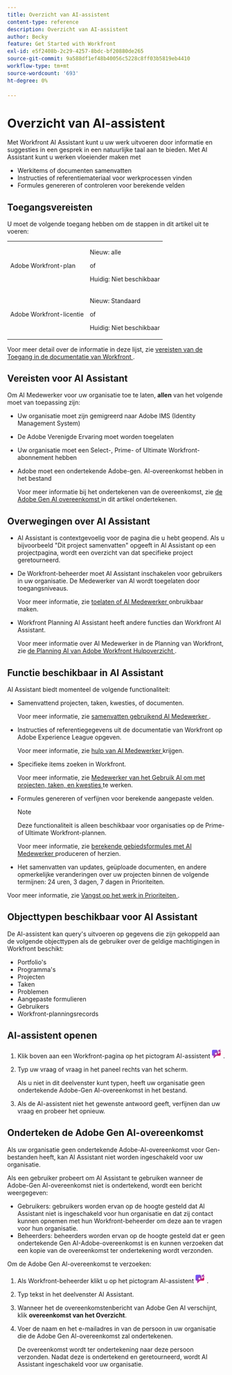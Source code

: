 ```yaml
---
title: Overzicht van AI-assistent
content-type: reference
description: Overzicht van AI-assistent
author: Becky
feature: Get Started with Workfront
exl-id: e5f2408b-2c29-4257-8bdc-bf20880de265
source-git-commit: 9a588df1ef48b40056c5228c8ff03b5819eb4410
workflow-type: tm+mt
source-wordcount: '693'
ht-degree: 0%

---
```


# Overzicht van AI-assistent

Met Workfront AI Assistant kunt u uw werk uitvoeren door informatie en suggesties in een gesprek in een natuurlijke taal aan te bieden. Met AI Assistant kunt u werken vloeiender maken met

* Werkitems of documenten samenvatten
* Instructies of referentiemateriaal voor werkprocessen vinden
* Formules genereren of controleren voor berekende velden

## Toegangsvereisten

U moet de volgende toegang hebben om de stappen in dit artikel uit te voeren:

<table style="table-layout:auto"> 
 <col> 
 <col> 
 <tbody> 
  <tr> 
   <td role="rowheader">Adobe Workfront-plan</td> 
   <td><p>Nieuw: alle</p>
       <p>of</p>
       <p>Huidig: Niet beschikbaar</p></td>
  </tr> 
  <tr> 
   <td role="rowheader">Adobe Workfront-licentie</td> 
   <td><p>Nieuw: Standaard</p>
       <p>of</p>
       <p>Huidig: Niet beschikbaar</p></td>
  </tr> 
 </tbody> 
</table>

Voor meer detail over de informatie in deze lijst, zie [ vereisten van de Toegang in de documentatie van Workfront ](/help/quicksilver/administration-and-setup/add-users/access-levels-and-object-permissions/access-level-requirements-in-documentation.md).

## Vereisten voor AI Assistant

Om AI Medewerker voor uw organisatie toe te laten, **allen** van het volgende moet van toepassing zijn:

* Uw organisatie moet zijn gemigreerd naar Adobe IMS (Identity Management System)
* De Adobe Verenigde Ervaring moet worden toegelaten
* Uw organisatie moet een Select-, Prime- of Ultimate Workfront-abonnement hebben
* Adobe moet een ondertekende Adobe-gen. AI-overeenkomst hebben in het bestand

  Voor meer informatie bij het ondertekenen van de overeenkomst, zie [ de Adobe Gen AI overeenkomst ](/help/quicksilver/workfront-basics/ai-assistant/ai-assistant-overview.md#sign-the-adobe-gen-ai-agreement) in dit artikel ondertekenen.

## Overwegingen over AI Assistant

* AI Assistant is contextgevoelig voor de pagina die u hebt geopend. Als u bijvoorbeeld &quot;Dit project samenvatten&quot; opgeeft in AI Assistant op een projectpagina, wordt een overzicht van dat specifieke project geretourneerd.
* De Workfront-beheerder moet AI Assistant inschakelen voor gebruikers in uw organisatie. De Medewerker van AI wordt toegelaten door toegangsniveaus.

  Voor meer informatie, zie [ toelaten of AI Medewerker ](/help/quicksilver/workfront-basics/ai-assistant/enable-or-disable-assistant.md) onbruikbaar maken.

* Workfront Planning AI Assistant heeft andere functies dan Workfront AI Assistant.

  Voor meer informatie over AI Medewerker in de Planning van Workfront, zie [ de Planning AI van Adobe Workfront Hulpoverzicht ](/help/quicksilver/planning/general/planning-ai-assistant-overview.md).


## Functie beschikbaar in AI Assistant

AI Assistant biedt momenteel de volgende functionaliteit:

* Samenvattend projecten, taken, kwesties, of documenten.

  Voor meer informatie, zie [ samenvatten gebruikend AI Medewerker ](/help/quicksilver/workfront-basics/ai-assistant/summarize-this.md).

* Instructies of referentiegegevens uit de documentatie van Workfront op Adobe Experience League opgeven.

  Voor meer informatie, zie [ hulp van AI Medewerker ](/help/quicksilver/workfront-basics/ai-assistant/use-ai-to-retrieve-instructions.md) krijgen.

* Specifieke items zoeken in Workfront.

  Voor meer informatie, zie [ Medewerker van het Gebruik AI om met projecten, taken, en kwesties ](/help/quicksilver/workfront-basics/ai-assistant/work-with-pti-through-ai-assisant.md) te werken.

* Formules genereren of verfijnen voor berekende aangepaste velden.

  >[!NOTE]
  >
  >Deze functionaliteit is alleen beschikbaar voor organisaties op de Prime- of Ultimate Workfront-plannen.

  Voor meer informatie, zie [ berekende gebiedsformules met AI Medewerker ](/help/quicksilver/workfront-basics/ai-assistant/use-ai-assistant-to-check-formulas.md) produceren of herzien.

* Het samenvatten van updates, geüploade documenten, en andere opmerkelijke veranderingen over uw projecten binnen de volgende termijnen: 24 uren, 3 dagen, 7 dagen in Prioriteiten.

Voor meer informatie, zie [ Vangst op het werk in Prioriteiten ](/help/quicksilver/workfront-basics/priorities/catch-me-up.md).


## Objecttypen beschikbaar voor AI Assistant

De AI-assistent kan query&#39;s uitvoeren op gegevens die zijn gekoppeld aan de volgende objecttypen als de gebruiker over de geldige machtigingen in Workfront beschikt:

* Portfolio&#39;s
* Programma&#39;s
* Projecten
* Taken
* Problemen
* Aangepaste formulieren
* Gebruikers
* Workfront-planningsrecords


## AI-assistent openen

1. Klik boven aan een Workfront-pagina op het pictogram AI-assistent ![](/help/quicksilver/workfront-basics/ai-assistant/assets/ai-assistant-icon.png) .
1. Typ uw vraag of vraag in het paneel rechts van het scherm.

   Als u niet in dit deelvenster kunt typen, heeft uw organisatie geen ondertekende Adobe-Gen AI-overeenkomst in het bestand.

1. Als de AI-assistent niet het gewenste antwoord geeft, verfijnen dan uw vraag en probeer het opnieuw.

## Onderteken de Adobe Gen AI-overeenkomst

Als uw organisatie geen ondertekende Adobe-AI-overeenkomst voor Gen-bestanden heeft, kan AI Assistant niet worden ingeschakeld voor uw organisatie.

Als een gebruiker probeert om AI Assistant te gebruiken wanneer de Adobe-Gen AI-overeenkomst niet is ondertekend, wordt een bericht weergegeven:

* Gebruikers: gebruikers worden ervan op de hoogte gesteld dat AI Assistant niet is ingeschakeld voor hun organisatie en dat zij contact kunnen opnemen met hun Workfront-beheerder om deze aan te vragen voor hun organisatie.
* Beheerders: beheerders worden ervan op de hoogte gesteld dat er geen ondertekende Gen AI-Adobe-overeenkomst is en kunnen verzoeken dat een kopie van de overeenkomst ter ondertekening wordt verzonden.

Om de Adobe Gen AI-overeenkomst te verzoeken:

1. Als Workfront-beheerder klikt u op het pictogram AI-assistent ![](/help/quicksilver/workfront-basics/ai-assistant/assets/ai-assistant-icon.png) .
1. Typ tekst in het deelvenster AI Assistant.
1. Wanneer het de overeenkomstenbericht van Adobe Gen AI verschijnt, klik **overeenkomst van het Overzicht**.
1. Voer de naam en het e-mailadres in van de persoon in uw organisatie die de Adobe Gen AI-overeenkomst zal ondertekenen.

   De overeenkomst wordt ter ondertekening naar deze persoon verzonden. Nadat deze is ondertekend en geretourneerd, wordt AI Assistant ingeschakeld voor uw organisatie.
